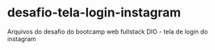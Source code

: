 # desafio-tela-login-instagram
Arquivos do desafio do bootcamp web fullstack DIO - tela de login do instagram
